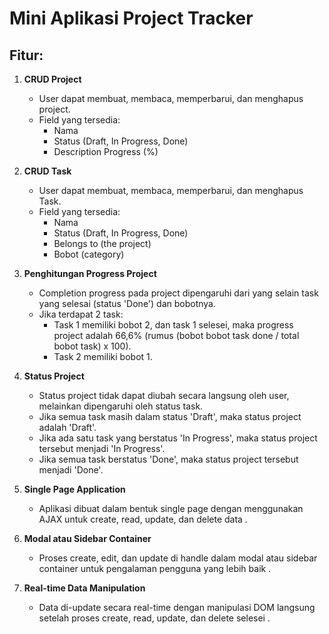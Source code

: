 # Mini Aplikasi Project Tracker

## Fitur:

1. **CRUD Project**
   - User dapat membuat, membaca, memperbarui, dan menghapus project.
   - Field yang tersedia:
     - Nama
     - Status (Draft, In Progress, Done)
     - Description Progress (%)

2. **CRUD Task**
   - User dapat membuat, membaca, memperbarui, dan menghapus Task.
   - Field yang tersedia:
     - Nama
     - Status (Draft, In Progress, Done)
     - Belongs to (the project)
     - Bobot (category)

3. **Penghitungan Progress Project**
   - Completion progress pada project dipengaruhi dari yang selain task yang selesai (status 'Done') dan bobotnya.
   - Jika terdapat 2 task:
     - Task 1 memiliki bobot 2, dan task 1 selesei, maka progress project adalah 66,6% (rumus (bobot bobot task done / total bobot task) x 100).
     - Task 2 memiliki bobot 1.

4. **Status Project**
   - Status project tidak dapat diubah secara langsung oleh user, melainkan dipengaruhi oleh status task.
   - Jika semua task masih dalam status 'Draft', maka status project adalah 'Draft'.
   - Jika ada satu task yang berstatus 'In Progress', maka status project tersebut menjadi 'In Progress'.
   - Jika semua task berstatus 'Done', maka status project tersebut menjadi 'Done'.

5. **Single Page Application**
   - Aplikasi dibuat dalam bentuk single page dengan menggunakan AJAX untuk create, read, update, dan delete data .

6. **Modal atau Sidebar Container**
   - Proses create, edit, dan update di handle dalam modal atau sidebar container untuk pengalaman pengguna yang lebih baik .

7. **Real-time Data Manipulation**
   - Data di-update secara real-time dengan manipulasi DOM langsung setelah proses create, read, update, dan delete selesei .